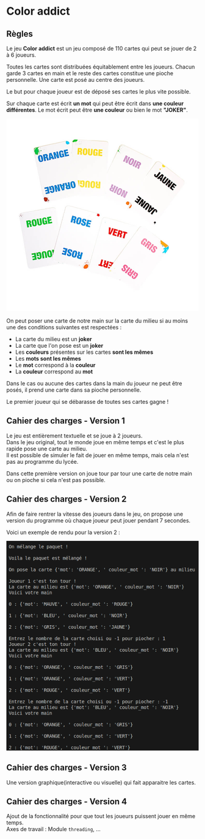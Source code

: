 # Color addict   

## Règles 
Le jeu __Color addict__ est un jeu composé de 110 cartes qui peut se jouer de 2 à 6 joueurs.    

Toutes les cartes sont distribuées équitablement entre les joueurs. Chacun garde 3 cartes en main et le reste des cartes constitue une pioche personnelle. Une carte est posé au centre des joueurs.    

Le but pour chaque joueur est de déposé ses cartes le plus vite possible.  

Sur chaque carte est écrit __un mot__ qui peut être écrit dans __une couleur différentes__. Le mot écrit peut être __une couleur__ ou bien le mot __"JOKER"__.   

![cartes color addict](img/cartes.jpg)

On peut poser une carte de notre main sur la carte du milieu si au moins une des conditions suivantes est respectées :
- La carte du milieu est un __joker__
- La carte que l'on pose est un __joker__
- Les __couleurs__ présentes sur les cartes __sont les mêmes__
- Les __mots sont les mêmes__
- Le __mot__ correspond à la __couleur__
- La __couleur__ correspond au __mot__

Dans le cas ou aucune des cartes dans la main du joueur ne peut être posés, il prend une carte dans sa pioche personnelle.  

Le premier joueur qui se débarasse de toutes ses cartes gagne !  


## Cahier des charges - Version 1 
Le jeu est entièrement textuelle et se joue à 2 joueurs.    
Dans le jeu original, tout le monde joue en même temps et c'est le plus rapide pose une carte au milieu.  
Il est possible de simuler le fait de jouer en même temps, mais cela n'est pas au programme du lycée. 

Dans cette première version on joue tour par tour une carte de notre main ou on pioche si cela n'est pas possible.

## Cahier des charges - Version 2 
Afin de faire rentrer la vitesse des joueurs dans le jeu, on propose une version du programme où chaque joueur peut jouer pendant 7 secondes.   

Voici un exemple de rendu pour la version 2 :

![exemple de rendu - version 2](img/exemple_rendu_cahier_des_charges_2.png)


## Cahier des charges - Version 3
Une version graphique(interactive ou visuelle) qui fait apparaitre les cartes. 

## Cahier des charges - Version 4  
Ajout de la fonctionnalité pour que tout les joueurs puissent jouer en même temps.  
Axes de travail : Module `threading`, ...